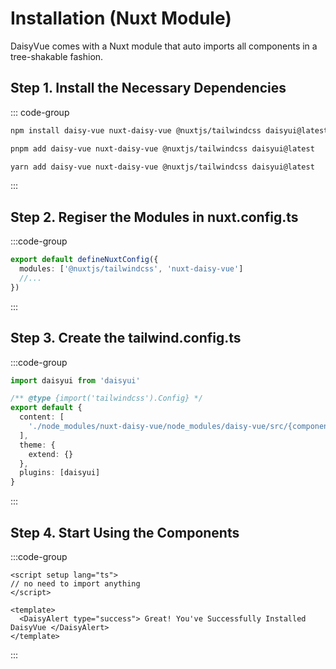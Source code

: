 # Installation (Nuxt Module)

DaisyVue comes with a Nuxt module that auto imports all components in a tree-shakable fashion.

## Step 1. Install the Necessary Dependencies

::: code-group

```bash [npm]
npm install daisy-vue nuxt-daisy-vue @nuxtjs/tailwindcss daisyui@latest
```

```bash [pnpm]
pnpm add daisy-vue nuxt-daisy-vue @nuxtjs/tailwindcss daisyui@latest
```

```bash [yarn]
yarn add daisy-vue nuxt-daisy-vue @nuxtjs/tailwindcss daisyui@latest
```

:::

## Step 2. Regiser the Modules in nuxt.config.ts

:::code-group

```ts [nuxt.config.ts]
export default defineNuxtConfig({
  modules: ['@nuxtjs/tailwindcss', 'nuxt-daisy-vue']
  //...
})
```

:::

## Step 3. Create the tailwind.config.ts

:::code-group

```ts [tailwind.config.ts]
import daisyui from 'daisyui'

/** @type {import('tailwindcss').Config} */
export default {
  content: [
    './node_modules/nuxt-daisy-vue/node_modules/daisy-vue/src/{components,directives}/**/*.vue'
  ],
  theme: {
    extend: {}
  },
  plugins: [daisyui]
}
```

:::

## Step 4. Start Using the Components

:::code-group

```vue [App.vue]
<script setup lang="ts">
// no need to import anything
</script>

<template>
  <DaisyAlert type="success"> Great! You've Successfully Installed DaisyVue </DaisyAlert>
</template>
```

:::
